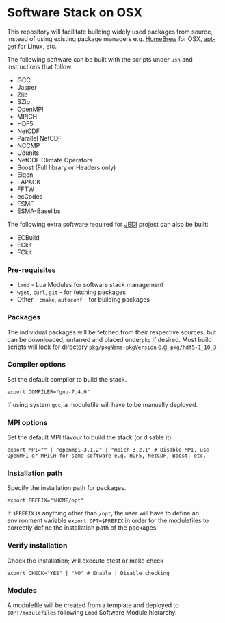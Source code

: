 # Software Stack on OSX

This repository will facilitate building widely used packages from source, instead of using existing package managers e.g. [HomeBrew](https://brew.sh/) for OSX, [apt-get](https://linux.die.net/man/8/apt-get) for Linux, etc.

The following software can be built with the scripts under `ush` and instructions that follow:
* GCC
* Jasper
* Zlib
* SZip
* OpenMPI
* MPICH
* HDF5
* NetCDF
* Parallel NetCDF
* NCCMP
* Udunits
* NetCDF Climate Operators
* Boost (Full library or Headers only)
* Eigen
* LAPACK
* FFTW
* ecCodes
* ESMF
* ESMA-Baselibs

The following extra software required for [JEDI](https://github.com/jcsda/jedi-docs) project can also be built:
* ECBuild
* ECkit
* FCkit

### Pre-requisites
* `lmod` - Lua Modules for software stack management
* `wget`, `curl`, `git` - for fetching packages
* Other - `cmake`, `autoconf` - for building packages

### Packages
The individual packages will be fetched from their respective sources, but can be downloaded, untarred and placed under`pkg` if desired.  Most build scripts will look for directory `pkg/pkgName-pkgVersion` e.g. `pkg/hdf5-1_10_3`.

### Compiler options
Set the default compiler to build the stack.
```
export COMPILER="gnu-7.4.0"
```
If using system `gcc`, a modulefile will have to be manually deployed.

### MPI options
Set the default MPI flavour to build the stack (or disable it).
```
export MPI="" | "openmpi-3.1.2" | "mpich-3.2.1" # Disable MPI, use OpenMPI or MPICH for some software e.g. HDF5, NetCDF, Boost, etc.
```

### Installation path
Specify the installation path for packages.
```
export PREFIX="$HOME/opt"
```
If `$PREFIX` is anything other than `/opt`, the user will have to define an environment variable `export OPT=$PREFIX` in order for the modulefiles to correctly define the installation path of the packages.

### Verify installation
Check the installation; will execute ctest or make check
```
export CHECK="YES" | "NO" # Enable | Disable checking
```
### Modules
A modulefile will be created from a template and deployed to `$OPT/modulefiles` following `Lmod` Software Module hierarchy.
